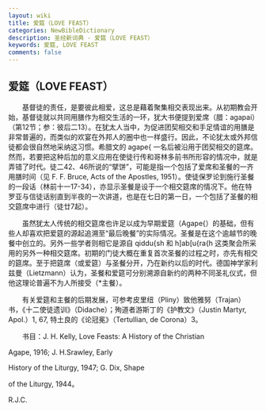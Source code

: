 ```yaml
---
layout: wiki
title: 爱筵（LOVE FEAST）
categories: NewBibleDictionary
description: 圣经新词典 - 爱筵（LOVE FEAST）
keywords: 爱筵, LOVE FEAST
comments: false
---
```


## 爱筵（LOVE FEAST）

　　基督徒的责任，是要彼此相爱，这总是藉着聚集相交表现出来。从初期教会开始，基督徒就以共同用膳作为相交生活的一环，犹大书便提到爱席（腊：agapai）（第12节；参：彼后二13）。在犹太人当中，为促进团契相交和手足情谊的用膳是非常普遍的，而类似的欢宴在外邦人的圈中也一样盛行。因此，不论犹太或外邦信徒都会很自然地采纳这习惯。希腊文的 agape{ 一名后被沿用于团契相交的筵席。然而，若要把这种后加的意义应用在使徒行传和哥林多前书所形容的情况中，就是弄错了时代。徒二42、46所说的“擘饼”，可能是指一个包括了爱席和圣餐的一齐用膳时间（见 F. F. Bruce, Acts of the Apostles, 1951）。使徒保罗论到施行圣餐的一段话（林前十一17-34），亦显示圣餐是设于一个相交筵席的情况下。他在特罗亚与信徒话别直到半夜的一次讲道，也是在七日的第一日，一个包括了圣餐的相交筵席中进行（徒廿7起）。

　　虽然犹太人传统的相交筵席也许足以成为早期爱筵（Agape{）的基础，但有些人却喜欢把爱筵的源起追溯至“最后晚餐”的实际情况。圣餐是在这个逾越节的晚餐中创立的。另外一些学者则相它是源自 qiddu{sh 和 h]ab[u{ra{h 这类聚会所采用的另外一种相交筵席。初期的门徒大概在重复首次圣餐的过程之时，亦先有相交的筵席。至于把筵席（或爱筵）与圣餐分开，乃在新约以后的时代。德国神学家利兹曼（Lietzmann）认为，圣餐和爱筵可分别溯源自新约的两种不同圣礼仪式，但他这理论普遍不为人所接受（*主餐）。

　　有关爱筵和主餐的后期发展，可参考皮里纽（Pliny）致他雅努（Trajan）书，《十二使徒遗训》（Didache）；殉道者游斯丁的《护教文》（Justin Martyr, Apol.）1, 67, 特土良的《论冠冕》（Tertullian, de Corona）3。

　　书目：J. H. Kelly, Love Feasts: A History of the Christian

Agape, 1916; J. H.Srawley, Early

History of the Liturgy, 1947; G. Dix, Shape

of the Liturgy, 1944。

R.J.C.








